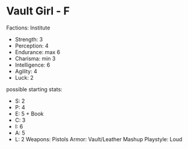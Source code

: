 # Vault Girl - F

Factions: Institute
- Strength: 3
- Perception: 4
- Endurance: max 6
- Charisma: min 3
- Intelligence: 6
- Agility: 4
- Luck: 2

possible starting stats:
- S: 2
- P: 4
- E: 5 + Book
- C: 3
- I: 6
- A: 5
- L: 2
Weapons: Pistols
Armor: Vault/Leather Mashup
Playstyle: Loud